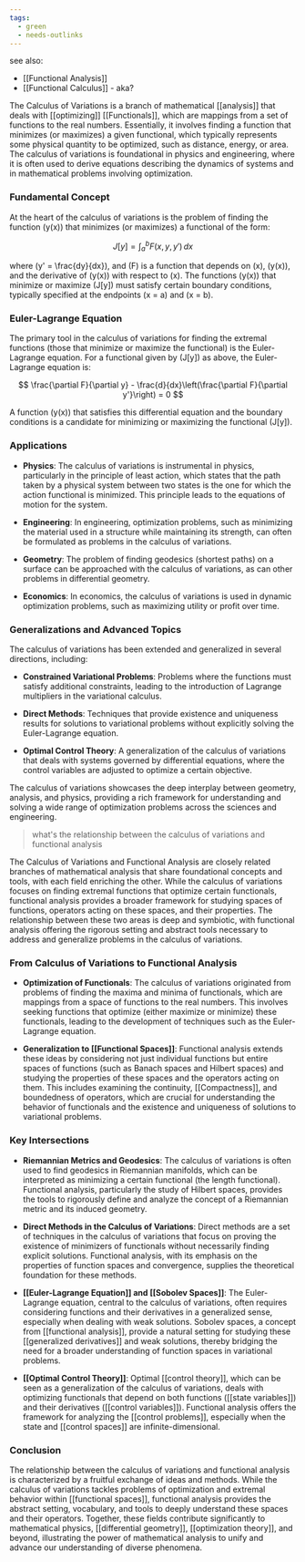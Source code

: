 ```yaml
---
tags:
  - green
  - needs-outlinks
---
```

see also:
- [[Functional Analysis]]
- [[Functional Calculus]] - aka?

The Calculus of Variations is a branch of mathematical [[analysis]] that deals with [[optimizing]] [[Functionals]], which are mappings from a set of functions to the real numbers. Essentially, it involves finding a function that minimizes (or maximizes) a given functional, which typically represents some physical quantity to be optimized, such as distance, energy, or area. The calculus of variations is foundational in physics and engineering, where it is often used to derive equations describing the dynamics of systems and in mathematical problems involving optimization.

### Fundamental Concept

At the heart of the calculus of variations is the problem of finding the function \(y(x)\) that minimizes (or maximizes) a functional of the form:

$$
J[y] = \int_{a}^{b} F(x, y, y') \, dx
$$

where \(y' = \frac{dy}{dx}\), and \(F\) is a function that depends on \(x\), \(y(x)\), and the derivative of \(y(x)\) with respect to \(x\). The functions \(y(x)\) that minimize or maximize \(J[y]\) must satisfy certain boundary conditions, typically specified at the endpoints \(x = a\) and \(x = b\).

### Euler-Lagrange Equation

The primary tool in the calculus of variations for finding the extremal functions (those that minimize or maximize the functional) is the Euler-Lagrange equation. For a functional given by \(J[y]\) as above, the Euler-Lagrange equation is:

$$
\frac{\partial F}{\partial y} - \frac{d}{dx}\left(\frac{\partial F}{\partial y'}\right) = 0
$$

A function \(y(x)\) that satisfies this differential equation and the boundary conditions is a candidate for minimizing or maximizing the functional \(J[y]\).

### Applications

- **Physics**: The calculus of variations is instrumental in physics, particularly in the principle of least action, which states that the path taken by a physical system between two states is the one for which the action functional is minimized. This principle leads to the equations of motion for the system.
  
- **Engineering**: In engineering, optimization problems, such as minimizing the material used in a structure while maintaining its strength, can often be formulated as problems in the calculus of variations.
  
- **Geometry**: The problem of finding geodesics (shortest paths) on a surface can be approached with the calculus of variations, as can other problems in differential geometry.
  
- **Economics**: In economics, the calculus of variations is used in dynamic optimization problems, such as maximizing utility or profit over time.

### Generalizations and Advanced Topics

The calculus of variations has been extended and generalized in several directions, including:

- **Constrained Variational Problems**: Problems where the functions must satisfy additional constraints, leading to the introduction of Lagrange multipliers in the variational calculus.
  
- **Direct Methods**: Techniques that provide existence and uniqueness results for solutions to variational problems without explicitly solving the Euler-Lagrange equation.
  
- **Optimal Control Theory**: A generalization of the calculus of variations that deals with systems governed by differential equations, where the control variables are adjusted to optimize a certain objective.

The calculus of variations showcases the deep interplay between geometry, analysis, and physics, providing a rich framework for understanding and solving a wide range of optimization problems across the sciences and engineering.


> what's the relationship between the calculus of variations and functional analysis

The Calculus of Variations and Functional Analysis are closely related branches of mathematical analysis that share foundational concepts and tools, with each field enriching the other. While the calculus of variations focuses on finding extremal functions that optimize certain functionals, functional analysis provides a broader framework for studying spaces of functions, operators acting on these spaces, and their properties. The relationship between these two areas is deep and symbiotic, with functional analysis offering the rigorous setting and abstract tools necessary to address and generalize problems in the calculus of variations.

### From Calculus of Variations to Functional Analysis

- **Optimization of Functionals**: The calculus of variations originated from problems of finding the maxima and minima of functionals, which are mappings from a space of functions to the real numbers. This involves seeking functions that optimize (either maximize or minimize) these functionals, leading to the development of techniques such as the Euler-Lagrange equation.

- **Generalization to [[Functional Spaces]]**: Functional analysis extends these ideas by considering not just individual functions but entire spaces of functions (such as Banach spaces and Hilbert spaces) and studying the properties of these spaces and the operators acting on them. This includes examining the continuity, [[Compactness]], and boundedness of operators, which are crucial for understanding the behavior of functionals and the existence and uniqueness of solutions to variational problems.

### Key Intersections

- **Riemannian Metrics and Geodesics**: The calculus of variations is often used to find geodesics in Riemannian manifolds, which can be interpreted as minimizing a certain functional (the length functional). Functional analysis, particularly the study of Hilbert spaces, provides the tools to rigorously define and analyze the concept of a Riemannian metric and its induced geometry.

- **Direct Methods in the Calculus of Variations**: Direct methods are a set of techniques in the calculus of variations that focus on proving the existence of minimizers of functionals without necessarily finding explicit solutions. Functional analysis, with its emphasis on the properties of function spaces and convergence, supplies the theoretical foundation for these methods.

- **[[Euler-Lagrange Equation]] and [[Sobolev Spaces]]**: The Euler-Lagrange equation, central to the calculus of variations, often requires considering functions and their derivatives in a generalized sense, especially when dealing with weak solutions. Sobolev spaces, a concept from [[functional analysis]], provide a natural setting for studying these [[generalized derivatives]] and weak solutions, thereby bridging the need for a broader understanding of function spaces in variational problems.

- **[[Optimal Control Theory]]**: Optimal [[control theory]], which can be seen as a generalization of the calculus of variations, deals with optimizing functionals that depend on both functions ([[state variables]]) and their derivatives ([[control variables]]). Functional analysis offers the framework for analyzing the [[control problems]], especially when the state and [[control spaces]] are infinite-dimensional.

### Conclusion

The relationship between the calculus of variations and functional analysis is characterized by a fruitful exchange of ideas and methods. While the calculus of variations tackles problems of optimization and extremal behavior within [[functional spaces]], functional analysis provides the abstract setting, vocabulary, and tools to deeply understand these spaces and their operators. Together, these fields contribute significantly to mathematical physics, [[differential geometry]], [[optimization theory]], and beyond, illustrating the power of mathematical analysis to unify and advance our understanding of diverse phenomena.